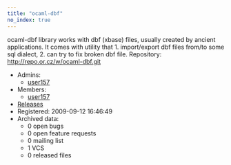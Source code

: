 ```yaml
---
title: "ocaml-dbf"
no_index: true
---
```


ocaml-dbf library works with dbf (xbase) files, usually created by ancient applications. It comes with utility that 1. import/export dbf files from/to some sql dialect, 2. can try to fix broken dbf file.
Repository: http://repo.or.cz/w/ocaml-dbf.git


* Admins:
  * [user157](/users/user157)
* Members:
  * [user157](/users/user157)
* [Releases](https://download.ocamlcore.org/ocaml-dbf)
* Registered: 2009-09-12 16:46:49
* Archived data:
  * 0 open bugs
  * 0 open feature requests
  * 0 mailing list
  * 1 VCS
  * 0 released files
